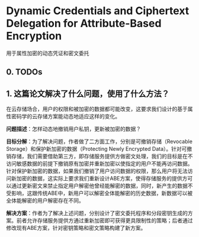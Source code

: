 # Dynamic Credentials and Ciphertext Delegation for Attribute-Based Encryption

用于属性加密的动态凭证和密文委托

## 0. TODOs

## 1. 这篇论文解决了什么问题，使用了什么方法？

在云存储场合，用户的权限和被加密的数据都可能改变，这要求我们设计的基于属性密码学的云存储方案能动态地适应这样的变化。

**问题描述**：怎样动态地撤销用户私钥，更新被加密的数据？

**目标分解**：为了解决问题，作者做了二方面工作，分别是可撤销存储（Revocable Storage）和保护新加密的数据（Protecting Newly Encrypted Data）。针对可撤销存储，我们需要借助第三方，即存储服务提供方做密文处理，我们的目标是在不访问敏感数据的前提下撤销原有加密并重新加密以使指定的用户不能再访问数据。针对保护新加密的数据，如果我们撤销了用户访问数据的权限，那么用户将无法访问新加密的数据，这实际上要求我们重新设计ABE方案，使得存储服务的提供方可以通过更新密文来禁止指定用户解密他曾经能解密的数据，同时，新产生的数据不受影响，这跟传统ABE中，新用户可以解密全体能解密的历史数据，新数据可以被全体能解密的用户解密存在不同。

**解决方案**：作者为了解决上述问题，分别设计了密文委托程序和分段密钥生成的方案。前者允许存储服务提供方通过重新加密即可获得更具限制性的策略；后者通过修改现有ABE方案，针对密钥策略和密文策略构建了新方案。
